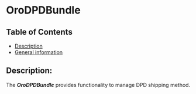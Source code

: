 OroDPDBundle
===============

Table of Contents
-----------------
 - [Description](#description)
 - [General information](./Resources/doc/general-information.md)

Description:
------------

The ***OroDPDBundle*** provides functionality to manage DPD shipping method.
